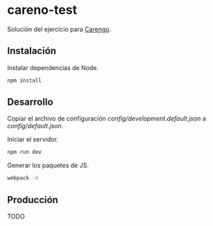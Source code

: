 # careno-test
Solución del ejercicio para [Carengo](https://github.com/carengo/test-feed).

## Instalación
Instalar dependencias de Node.
```bash
npm install
```

## Desarrollo
Copiar el archivo de configuración *config/development.default.json* a *config/default.json*.

Iniciar el servidor.
```bash
npm run dev
```

Generar los paquetes de JS.
```bash
webpack -d
```

## Producción
TODO
